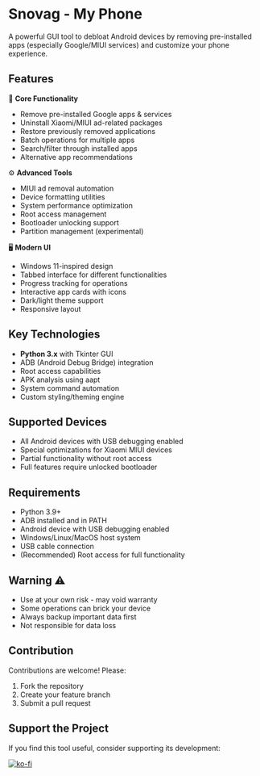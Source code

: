 # Snovag - My Phone

A powerful GUI tool to debloat Android devices by removing pre-installed apps (especially Google/MIUI services) and customize your phone experience.

## Features

📱 **Core Functionality**
- Remove pre-installed Google apps & services
- Uninstall Xiaomi/MIUI ad-related packages
- Restore previously removed applications
- Batch operations for multiple apps
- Search/filter through installed apps
- Alternative app recommendations

⚙️ **Advanced Tools**
- MIUI ad removal automation
- Device formatting utilities
- System performance optimization
- Root access management
- Bootloader unlocking support
- Partition management (experimental)

🖥️ **Modern UI**
- Windows 11-inspired design
- Tabbed interface for different functionalities
- Progress tracking for operations
- Interactive app cards with icons
- Dark/light theme support
- Responsive layout

## Key Technologies

- **Python 3.x** with Tkinter GUI
- ADB (Android Debug Bridge) integration
- Root access capabilities
- APK analysis using aapt
- System command automation
- Custom styling/theming engine

## Supported Devices

- All Android devices with USB debugging enabled
- Special optimizations for Xiaomi MIUI devices
- Partial functionality without root access
- Full features require unlocked bootloader

## Requirements

- Python 3.9+
- ADB installed and in PATH
- Android device with USB debugging enabled
- Windows/Linux/MacOS host system
- USB cable connection
- (Recommended) Root access for full functionality

## Warning ⚠️

- Use at your own risk - may void warranty
- Some operations can brick your device
- Always backup important data first
- Not responsible for data loss

## Contribution

Contributions are welcome! Please:
1. Fork the repository
2. Create your feature branch
3. Submit a pull request

## Support the Project

If you find this tool useful, consider supporting its development:

[![ko-fi](https://ko-fi.com/img/githubbutton_sm.svg)](https://ko-fi.com/A0A21AJ6R0)
